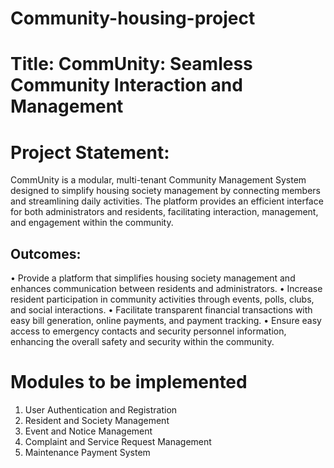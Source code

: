 # Community-housing-project
# Title: CommUnity: Seamless Community Interaction and Management 
# Project Statement: 
CommUnity is a modular, multi-tenant Community Management System designed to simplify housing society management by connecting members and streamlining daily activities. The platform provides an efficient interface for both administrators and residents, facilitating interaction, management, and engagement within the community.
## Outcomes:
•	Provide a platform that simplifies housing society management and enhances communication between residents and administrators.
•	Increase resident participation in community activities through events, polls, clubs, and social interactions.
•	Facilitate transparent financial transactions with easy bill generation, online payments, and payment tracking.
•	Ensure easy access to emergency contacts and security personnel information, enhancing the overall safety and security within the community.

# 	Modules to be implemented
1.	User Authentication and Registration
2.	Resident and Society Management
3.	Event and Notice Management
4.	Complaint and Service Request Management
5.	Maintenance Payment System

 
